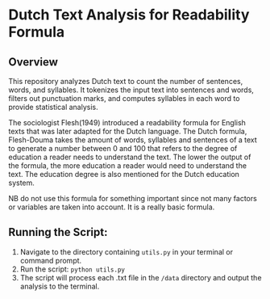 # Dutch Text Analysis for Readability Formula

## Overview

This repository analyzes Dutch text to count the number of sentences, words, and syllables. It tokenizes the input text into sentences and words, filters out punctuation marks, and computes syllables in each word to provide statistical analysis. 

The sociologist Flesh(1949) introduced a readability formula for English texts that was later adapted for the Dutch language. The Dutch formula, Flesh-Douma takes the amount of words, syllables and sentences of a text to generate a number between 0 and 100 that refers to the degree of education a reader needs to understand the text. The lower the output of the formula, the more education a reader would need to understand the text. The education degree is also mentioned for the Dutch education system.   

NB do not use this formula for something important since not many factors or variables are taken into account. It is a really basic formula.

## Running the Script:
1. Navigate to the directory containing `utils.py` in your terminal or command prompt.
2. Run the script:
`python utils.py`
3. The script will process each .txt file in the `/data` directory and output the analysis to the terminal.